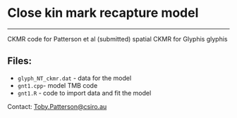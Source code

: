 # Close kin mark recapture model
--------

CKMR code for Patterson et al (submitted) spatial CKMR for Glyphis glyphis

Files:
-----

* `glyph_NT_ckmr.dat` - data for the model 
* `gnt1.cpp`- model TMB code 
* `gnt1.R` - code to import data and fit the model

Contact: Toby.Patterson@csiro.au

